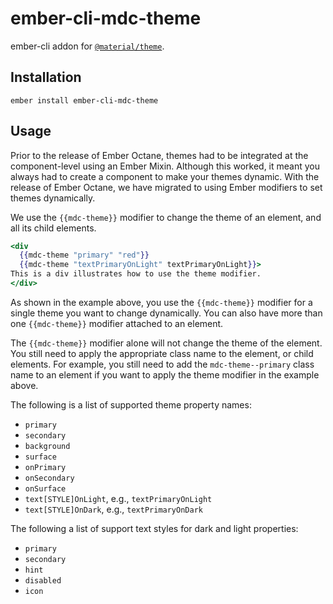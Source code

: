 ember-cli-mdc-theme
======================

ember-cli addon for [`@material/theme`](https://github.com/material-components/material-components-web/tree/master/packages/mdc-theme).

Installation
------------

    ember install ember-cli-mdc-theme
    
Usage
---------------

Prior to the release of Ember Octane, themes had to be integrated at the component-level
using an Ember Mixin. Although this worked, it meant you always had to create a component
to make your themes dynamic. With the release of Ember Octane, we have migrated to using
Ember modifiers to set themes dynamically.

We use the `{{mdc-theme}}` modifier to change the theme of an element, and all its child
elements.

```handlebars
<div 
  {{mdc-theme "primary" "red"}}
  {{mdc-theme "textPrimaryOnLight" textPrimaryOnLight}}>
This is a div illustrates how to use the theme modifier.
</div>
```

As shown in the example above, you use the `{{mdc-theme}}` modifier for a single theme you
want to change dynamically. You can also have more than one `{{mdc-theme}}` modifier attached
to an element. 

The `{{mdc-theme}}` modifier alone will not change the theme of the element. You still need
to apply the appropriate class name to the element, or child elements. For example, you 
still need to add the `mdc-theme--primary` class name to an element if you want to apply 
the theme modifier in the example above.

The following is a list of supported theme property names:

* `primary`
* `secondary`
* `background`
* `surface`
* `onPrimary`
* `onSecondary`
* `onSurface`
* `text[STYLE]OnLight`, e.g., `textPrimaryOnLight`
* `text[STYLE]OnDark`, e.g., `textPrimaryOnDark`

The following a list of support text styles for dark and light properties:

* `primary`
* `secondary`
* `hint`
* `disabled`
* `icon`

